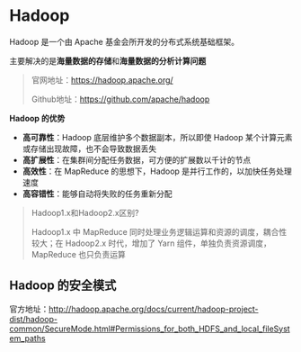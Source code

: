 <!--
 * @Github       : https://github.com/superzhc/BigData-A-Question
 * @Author       : SUPERZHC
 * @CreateDate   : 2020-05-21 14:34:26
 * @LastEditTime : 2021-02-05 15:55:39
 * @Copyright 2021 SUPERZHC
-->
# Hadoop

Hadoop 是一个由 Apache 基金会所开发的分布式系统基础框架。

主要解决的是**海量数据的存储**和**海量数据的分析计算问题**

> 官网地址：<https://hadoop.apache.org/>
>
> Github地址：<https://github.com/apache/hadoop>

**Hadoop 的优势**

- **高可靠性**：Hadoop 底层维护多个数据副本，所以即使 Hadoop 某个计算元素或存储出现故障，也不会导致数据丢失
- **高扩展性**：在集群间分配任务数据，可方便的扩展数以千计的节点
- **高效性**：在 MapReduce 的思想下，Hadoop 是并行工作的，以加快任务处理速度
- **高容错性**：能够自动将失败的任务重新分配

> Hadoop1.x和Hadoop2.x区别?
>
> Hadoop1.x 中 MapReduce 同时处理业务逻辑运算和资源的调度，耦合性较大；在 Hadoop2.x 时代，增加了 Yarn 组件，单独负责资源调度，MapReduce 也只负责运算

## Hadoop 的安全模式

官方地址：<http://hadoop.apache.org/docs/current/hadoop-project-dist/hadoop-common/SecureMode.html#Permissions_for_both_HDFS_and_local_fileSystem_paths>
